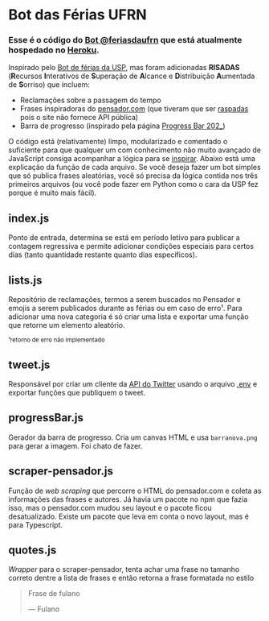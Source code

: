 # **Bot das Férias UFRN**

### Esse é o código do [Bot @feriasdaufrn](https://twitter.com/feriasdaufrn) que está atualmente hospedado no [Heroku](https://www.heroku.com/).

Inspirado pelo [Bot de férias da USP](https://twitter.com/SpFerias), mas foram adicionadas **RISADAS** (**R**ecursos **I**nterativos de **S**uperação de **A**lcance e **D**istribuição **A**umentada de **S**orriso) que incluem:

- Reclamações sobre a passagem do tempo
- Frases inspiradoras do [pensador.com](https://www.pensador.com/) (que tiveram que ser [raspadas](https://pt.wikipedia.org/wiki/Raspagem_de_dados) pois o site não fornece API pública)
- Barra de progresso (inspirado pela página [Progress Bar 202\_](https://twitter.com/ProgressBar202_))

O código está (relativamente) limpo, modularizado e comentado o suficiente para que qualquer um com conhecimento não muito avançado de JavaScript consiga acompanhar a lógica para se [inspirar](https://pt.wikipedia.org/wiki/Licen%C3%A7a_MIT). Abaixo está uma explicação da função de cada arquivo. Se você deseja fazer um bot simples que só publica frases aleatórias, você só precisa da lógica contida nos três primeiros arquivos (ou você pode fazer em Python como o cara da USP fez porque é muito mais fácil).

## **index.js**

Ponto de entrada, determina se está em período letivo para publicar a contagem regressiva e permite adicionar condições especiais para certos dias (tanto quantidade restante quanto dias específicos).

## **lists.js**

Repositório de reclamações, termos a serem buscados no Pensador e emojis a serem publicados durante as férias ou em caso de erro¹. Para adicionar uma nova categoria é só criar uma lista e exportar uma função que retorne um elemento aleatório.

<sub>¹retorno de erro não implementado</sub>

## **tweet.js**

Responsável por criar um cliente da [API do Twitter](https://developer.twitter.com/en/products/twitter-api) usando o arquivo [.env](https://www.freecodecamp.org/portuguese/news/como-usar-variaveis-de-ambiente-do-node-com-um-arquivo-dotenv-para-node-js-e-npm/) e exportar funções que publiquem o tweet.

## **progressBar.js**

Gerador da barra de progresso. Cria um canvas HTML e usa `barranova.png` para gerar a imagem. Foi chato de fazer.

## **scraper-pensador.js**

Função de _web scraping_ que percorre o HTML do pensador.com e coleta as informações das frases e autores. Já havia um pacote no npm que fazia isso, mas o pensador.com mudou seu layout e o pacote ficou desatualizado. Existe um pacote que leva em conta o novo layout, mas é para Typescript.

## **quotes.js**

_Wrapper_ para o scraper-pensador, tenta achar uma frase no tamanho correto dentre a lista de frases e então retorna a frase formatada no estilo

> Frase de fulano
>
> — Fulano
